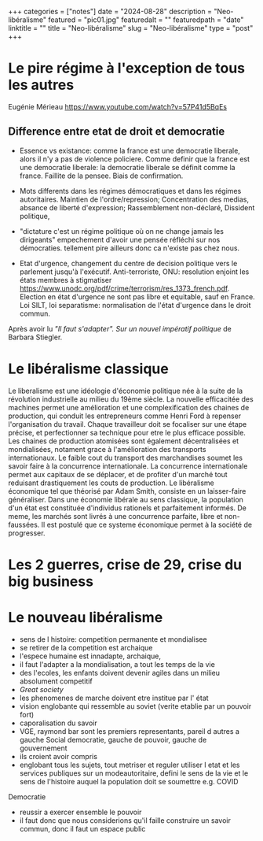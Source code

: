 +++
categories = ["notes"]
date = "2024-08-28"
description = "Neo-libéralisme"
featured = "pic01.jpg"
featuredalt = ""
featuredpath = "date"
linktitle = ""
title = "Neo-libéralisme"
slug = "Neo-libéralisme"
type = "post"
+++


# Le pire régime à l'exception de tous les autres
Eugénie Mérieau
https://www.youtube.com/watch?v=57P41d5BqEs

## Difference entre etat de droit et democratie
- Essence vs existance: comme la france est une democratie liberale, alors il n'y a pas de violence policiere.
Comme definir que la france est une democratie liberale: la democratie liberale se définit comme la france.
Faillite de la pensee.
Biais de confirmation.

- Mots differents dans les régimes démocratiques et dans les régimes autoritaires.
Maintien de l'ordre/repression;
Concentration des medias, absance de liberté d'expression;
Rassemblement non-déclaré, 
Dissident politique, 

- "dictature c'est un régime politique où on ne change jamais les dirigeants"
empechement d'avoir une pensée réfléchi sur nos démocraties. tellement pire ailleurs donc ca n'existe pas chez nous.

- Etat d'urgence, changement du centre de decision politique vers le parlement jusqu'à l'exécutif.
Anti-terroriste, ONU: resolution enjoint les états membres à stigmatiser https://www.unodc.org/pdf/crime/terrorism/res_1373_french.pdf.
Election en état d'urgence ne sont pas libre et equitable, sauf en France.
Loi SILT, loi separatisme: normalisation de l'état d'urgence dans le droit commun.


Après avoir lu *"Il faut s'adapter". Sur un nouvel impératif politique* de Barbara Stiegler.
# Le libéralisme classique
Le liberalisme est une idéologie d'économie politique née à la suite de la révolution industrielle au milieu du 19ème siècle.
La nouvelle efficacitée des machines permet une amélioration et une complexification des chaines de production, qui conduit les entrepreneurs comme Henri Ford à repenser l'organisation du travail.
Chaque travailleur doit se focaliser sur une étape précise, et perfectionner sa technique pour etre le plus efficace possible.
Les chaines de production atomisées sont également décentralisées et mondialisées, notament grace à l'amélioration des transports internationaux.
Le faible cout du transport des marchandises soumet les savoir faire à la concurrence internationale.
La concurrence internationale permet aux capitaux de se déplacer, et de profiter d'un marché tout reduisant drastiquement les couts de production. 
Le libéralisme économique tel que théorisé par Adam Smith, consiste en un laisser-faire généraliser.
Dans une économie libérale au sens classique, la population d'un état est constituée d'individus rationels et parfaitement informés.
De meme, les marchés sont livrés à une concurrence parfaite, libre et non-faussées.
Il est postulé que ce systeme économique permet à la société de  progresser.

# Les 2 guerres, crise de 29, crise du big business

# Le nouveau libéralisme
- sens de l histoire: competition permanente et mondialisee
- se retirer de la competition est archaique
- l'espece humaine est innadapte, archaique, 
- il faut l'adapter a la mondialisation, a tout les temps de la vie
- des l'ecoles, les enfants doivent devenir agiles dans un milieu absolument competitif
- *Great society*
- les phenomenes de marche doivent etre institue par l' état
- vision englobante qui ressemble au soviet (verite etablie par un pouvoir fort)
- caporalisation du savoir
- VGE, raymond bar sont les premiers representants, pareil d autres a gauche
Social democratie, gauche de pouvoir, gauche de gouvernement
- ils croient avoir compris
- englobant tous les sujets, tout metriser et reguler utiliser l etat et les services publiques sur un modeautoritaire, defini le sens de la vie et le sens de l'histoire auquel la population doit se soumettre e.g. COVID

Democratie
- reussir a exercer ensemble le pouvoir
- il faut donc que nous considerions qu'il faille construire un savoir commun, donc il faut un espace public
